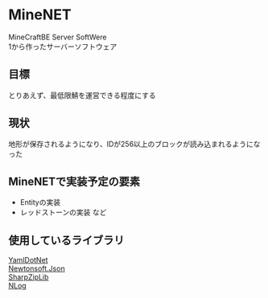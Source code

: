 ﻿# MineNET
MineCraftBE Server SoftWere  
1から作ったサーバーソフトウェア

## 目標
とりあえず、最低限鯖を運営できる程度にする

## 現状
地形が保存されるようになり、IDが256以上のブロックが読み込まれるようになった

## MineNETで実装予定の要素
- Entityの実装
- レッドストーンの実装
など

## 使用しているライブラリ
[YamlDotNet](https://github.com/aaubry/YamlDotNet)  
[Newtonsoft.Json](https://github.com/JamesNK/Newtonsoft.Json)  
[SharpZipLib](https://github.com/icsharpcode/SharpZipLib)  
[NLog](https://github.com/NLog/NLog)
